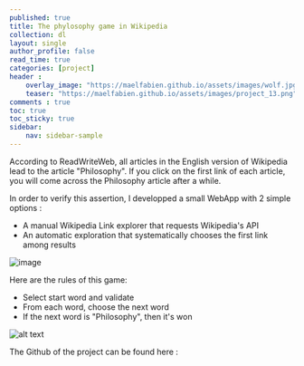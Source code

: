 ```yaml
---
published: true
title: The phylosophy game in Wikipedia
collection: dl
layout: single
author_profile: false
read_time: true
categories: [project]
header :
    overlay_image: "https://maelfabien.github.io/assets/images/wolf.jpg"
    teaser: "https://maelfabien.github.io/assets/images/project_13.png"
comments : true
toc: true
toc_sticky: true
sidebar:
    nav: sidebar-sample
---
```


According to ReadWriteWeb, all articles in the English version of Wikipedia lead to the article "Philosophy". If you click on the first link of each article, you will come across the Philosophy article after a while.

In order to verify this assertion, I developped a small WebApp with 2 simple options :
- A manual Wikipedia Link explorer that requests Wikipedia's API
- An automatic exploration that systematically chooses the first link among results

![image](https://maelfabien.github.io/assets/images/img.png)

Here are the rules of this game:
- Select start word and validate
- From each word, choose the next word
- If the next word is "Philosophy", then it's won

![alt text](https://maelfabien.github.io/assets/images/AS_Images/model.png)

The Github of the project can be found here :

<div class="github-card" data-github="maelfabien/WebApp" data-width="100%" data-height="" data-theme="default"></div>
<script src="//cdn.jsdelivr.net/github-cards/latest/widget.js"></script>

<br>
